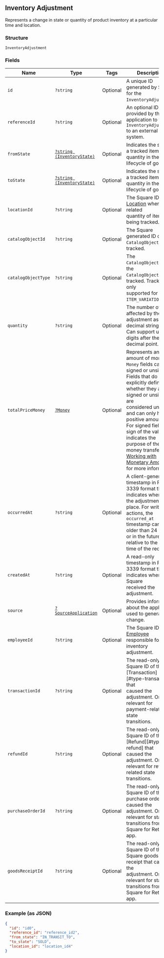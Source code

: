 ## Inventory Adjustment

Represents a change in state or quantity of product inventory at a
particular time and location.

### Structure

`InventoryAdjustment`

### Fields

| Name | Type | Tags | Description | Getter | Setter |
|  --- | --- | --- | --- | --- | --- |
| `id` | `?string` | Optional | A unique ID generated by Square for the<br>`InventoryAdjustment`. | getId(): ?string | setId(?string id): void |
| `referenceId` | `?string` | Optional | An optional ID provided by the application to tie the<br>`InventoryAdjustment` to an external<br>system. | getReferenceId(): ?string | setReferenceId(?string referenceId): void |
| `fromState` | [`?string (InventoryState)`](/doc/models/inventory-state.md) | Optional | Indicates the state of a tracked item quantity in the lifecycle of goods. | getFromState(): ?string | setFromState(?string fromState): void |
| `toState` | [`?string (InventoryState)`](/doc/models/inventory-state.md) | Optional | Indicates the state of a tracked item quantity in the lifecycle of goods. | getToState(): ?string | setToState(?string toState): void |
| `locationId` | `?string` | Optional | The Square ID of the [Location](#type-location) where the related<br>quantity of items are being tracked. | getLocationId(): ?string | setLocationId(?string locationId): void |
| `catalogObjectId` | `?string` | Optional | The Square generated ID of the<br>`CatalogObject` being tracked. | getCatalogObjectId(): ?string | setCatalogObjectId(?string catalogObjectId): void |
| `catalogObjectType` | `?string` | Optional | The `CatalogObjectType` of the<br>`CatalogObject` being tracked. Tracking is only<br>supported for the `ITEM_VARIATION` type. | getCatalogObjectType(): ?string | setCatalogObjectType(?string catalogObjectType): void |
| `quantity` | `?string` | Optional | The number of items affected by the adjustment as a decimal string.<br>Can support up to 5 digits after the decimal point. | getQuantity(): ?string | setQuantity(?string quantity): void |
| `totalPriceMoney` | [`?Money`](/doc/models/money.md) | Optional | Represents an amount of money. `Money` fields can be signed or unsigned.<br>Fields that do not explicitly define whether they are signed or unsigned are<br>considered unsigned and can only hold positive amounts. For signed fields, the<br>sign of the value indicates the purpose of the money transfer. See<br>[Working with Monetary Amounts](https://developer.squareup.com/docs/build-basics/working-with-monetary-amounts)<br>for more information. | getTotalPriceMoney(): ?Money | setTotalPriceMoney(?Money totalPriceMoney): void |
| `occurredAt` | `?string` | Optional | A client-generated timestamp in RFC 3339 format that indicates when<br>the adjustment took place. For write actions, the `occurred_at`<br>timestamp cannot be older than 24 hours or in the future relative to the<br>time of the request. | getOccurredAt(): ?string | setOccurredAt(?string occurredAt): void |
| `createdAt` | `?string` | Optional | A read-only timestamp in RFC 3339 format that indicates when Square<br>received the adjustment. | getCreatedAt(): ?string | setCreatedAt(?string createdAt): void |
| `source` | [`?SourceApplication`](/doc/models/source-application.md) | Optional | Provides information about the application used to generate a change. | getSource(): ?SourceApplication | setSource(?SourceApplication source): void |
| `employeeId` | `?string` | Optional | The Square ID of the [Employee](#type-employee) responsible for the<br>inventory adjustment. | getEmployeeId(): ?string | setEmployeeId(?string employeeId): void |
| `transactionId` | `?string` | Optional | The read-only Square ID of the [Transaction][#type-transaction] that<br>caused the adjustment. Only relevant for payment-related state<br>transitions. | getTransactionId(): ?string | setTransactionId(?string transactionId): void |
| `refundId` | `?string` | Optional | The read-only Square ID of the [Refund][#type-refund] that<br>caused the adjustment. Only relevant for refund-related state<br>transitions. | getRefundId(): ?string | setRefundId(?string refundId): void |
| `purchaseOrderId` | `?string` | Optional | The read-only Square ID of the purchase order that caused the<br>adjustment. Only relevant for state transitions from the Square for Retail<br>app. | getPurchaseOrderId(): ?string | setPurchaseOrderId(?string purchaseOrderId): void |
| `goodsReceiptId` | `?string` | Optional | The read-only Square ID of the Square goods receipt that caused the<br>adjustment. Only relevant for state transitions from the Square for Retail<br>app. | getGoodsReceiptId(): ?string | setGoodsReceiptId(?string goodsReceiptId): void |

### Example (as JSON)

```json
{
  "id": "id0",
  "reference_id": "reference_id2",
  "from_state": "IN_TRANSIT_TO",
  "to_state": "SOLD",
  "location_id": "location_id4"
}
```

